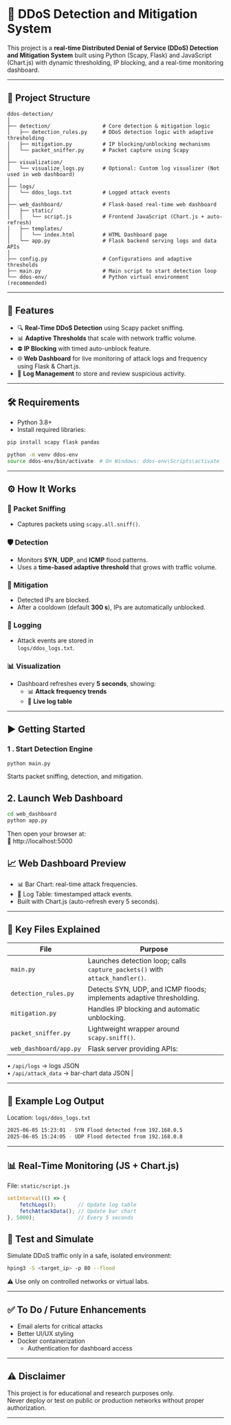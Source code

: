 # 🚨 DDoS Detection and Mitigation System

This project is a **real-time Distributed Denial of Service (DDoS) Detection and Mitigation System** built using Python (Scapy, Flask) and JavaScript (Chart.js) with dynamic thresholding, IP blocking, and a real-time monitoring dashboard.

---

## 📁 Project Structure

```text
ddos-detection/
│
├── detection/                 # Core detection & mitigation logic
│   ├── detection_rules.py     # DDoS detection logic with adaptive thresholding
│   ├── mitigation.py          # IP blocking/unblocking mechanisms
│   └── packet_sniffer.py      # Packet capture using Scapy
│
├── visualization/
│   └── visualize_logs.py      # Optional: Custom log visualizer (Not used in web dashboard)
│
├── logs/
│   └── ddos_logs.txt          # Logged attack events
│
├── web_dashboard/             # Flask-based real-time web dashboard
│   ├── static/
│   │   └── script.js          # Frontend JavaScript (Chart.js + auto-refresh)
│   ├── templates/
│   │   └── index.html         # HTML Dashboard page
│   └── app.py                 # Flask backend serving logs and data APIs
│
├── config.py                  # Configurations and adaptive thresholds
├── main.py                    # Main script to start detection loop
└── ddos-env/                  # Python virtual environment (recommended)

```

---

## 🚀 Features

- 🔍 **Real-Time DDoS Detection** using Scapy packet sniffing.
- 📊 **Adaptive Thresholds** that scale with network traffic volume.
- ⛔ **IP Blocking** with timed auto-unblock feature.
- 🌐 **Web Dashboard** for live monitoring of attack logs and frequency using Flask & Chart.js.
- 📁 **Log Management** to store and review suspicious activity.

---

## 🛠 Requirements

- Python 3.8+
- Install required libraries:

```bash
pip install scapy flask pandas
```

```bash
python -m venv ddos-env
source ddos-env/bin/activate  # On Windows: ddos-env\Scripts\activate
```

---

## ⚙️ How It Works

### 📡 Packet Sniffing
- Captures packets using `scapy.all.sniff()`.

### 🛡️ Detection
- Monitors **SYN**, **UDP**, and **ICMP** flood patterns.  
- Uses a **time-based adaptive threshold** that grows with traffic volume.

### 🚫 Mitigation
- Detected IPs are blocked.  
- After a cooldown (default **300 s**), IPs are automatically unblocked.

### 📝 Logging
- Attack events are stored in  
  `logs/ddos_logs.txt`.

### 📊 Visualization
- Dashboard refreshes every **5 seconds**, showing:  
  - 📊 **Attack frequency trends**  
  - 🧾 **Live log table**

---

## ▶️ Getting Started

### 1 . Start Detection Engine
```bash
python main.py
```
Starts packet sniffing, detection, and mitigation.

## 2. Launch Web Dashboard

```bash
cd web_dashboard
python app.py
```

Then open your browser at:  
📍 http://localhost:5000

## 📈 Web Dashboard Preview

- 📊 Bar Chart: real-time attack frequencies.
- 🧾 Log Table: timestamped attack events.
- Built with Chart.js (auto-refresh every 5 seconds).

---

## 📄 Key Files Explained

| File                    | Purpose                                                                                  |
|-------------------------|------------------------------------------------------------------------------------------|
| `main.py`               | Launches detection loop; calls `capture_packets()` with `attack_handler()`.              |
| `detection_rules.py`    | Detects SYN, UDP, and ICMP floods; implements adaptive thresholding.                     |
| `mitigation.py`         | Handles IP blocking and automatic unblocking.                                            |
| `packet_sniffer.py`     | Lightweight wrapper around `scapy.sniff()`.                                              |
| `web_dashboard/app.py`  | Flask server providing APIs:  
  • `/api/logs` → logs JSON  
  • `/api/attack_data` → bar-chart data JSON                                              |

---

## 📌 Example Log Output

Location: `logs/ddos_logs.txt`
```bash
2025-06-05 15:23:01 - SYN Flood detected from 192.168.0.5
2025-06-05 15:24:05 - UDP Flood detected from 192.168.0.8
```

---

## 📊 Real-Time Monitoring (JS + Chart.js)

File: `static/script.js`

```js
setInterval(() => {
    fetchLogs();       // Update log table
    fetchAttackData(); // Update bar chart
}, 5000);              // Every 5 seconds
```

## 🧪 Test and Simulate

Simulate DDoS traffic only in a safe, isolated environment:

```bash
hping3 -S <target_ip> -p 80 --flood
```
⚠️ Use only on controlled networks or virtual labs.

---

## ✅ To Do / Future Enhancements

- Email alerts for critical attacks
- Better UI/UX styling
- Docker containerization
  - Authentication for dashboard access

---

## ⚠️ Disclaimer

This project is for educational and research purposes only.  
Never deploy or test on public or production networks without proper authorization.

---
